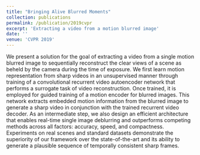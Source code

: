 ```yaml
---
title: "Bringing Alive Blurred Moments"
collection: publications
permalink: /publication/2019cvpr
excerpt: 'Extracting a video from a motion blurred image'
date: ''
venue: 'CVPR 2019'
---
```

We present a solution for the goal of extracting a video from a single motion blurred image to sequentially reconstruct the clear views of a scene as beheld by the camera during the time of exposure. We first learn motion representation from sharp videos in an unsupervised manner through training of a convolutional recurrent video autoencoder network that performs a surrogate task of video reconstruction. Once trained, it is employed for guided training of a motion encoder for blurred images. This network extracts embedded motion information from the blurred image to generate a sharp video in conjunction with
the trained recurrent video decoder. As an intermediate step, we also design an efficient architecture that enables real-time single image deblurring and outperforms competing methods across all factors: accuracy, speed, and compactness. Experiments on real scenes and standard datasets demonstrate the superiority of our framework over the state-of-the-art and its ability to generate a plausible sequence of temporally consistent sharp frames.
